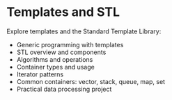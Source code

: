 # Templates and STL 
 
Explore templates and the Standard Template Library: 
- Generic programming with templates 
- STL overview and components 
- Algorithms and operations 
- Container types and usage 
- Iterator patterns 
- Common containers: vector, stack, queue, map, set 
- Practical data processing project 
